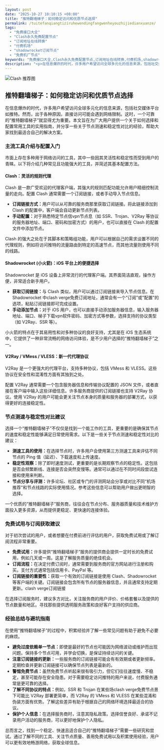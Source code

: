 ```yaml
---
layout: post
date: "2025-10-27 10:10:15 +08:00"
title: "推特翻墙梯子：如何稳定访问和优质节点选择"
permalink: /tuitefanqiangtiziruhewendingfangwenheyouzhijiedianxuanze/
tags:
  - "免费接口大全"
  - "Clash永久免费配置节点"
  - "订阅地址在线转换"
  - "付费机场"
  - "shadowrocket订阅节点"
  - "免费机厂节点"
keywords: "免费接口大全,Clash永久免费配置节点,订阅地址在线转换,付费机场,shadowrocket订阅节点,免费机厂节点"
description: "<p>在信息爆炸的时代，许多用户希望访问全球多元化的信息来源，包括社交媒体平台如推特。然而，出于各种原因，直接访问可能会遇到网络限制。这时，一个可靠的“推特翻墙梯子”就显得尤为重要。本文旨在为广大用户提供一个关于如何选择和配置常用工具的实用指南，并分享一些关于节点测速和稳定性对比的经验，帮助大家找到最适合自己的解决方案。</p>"
---
```


![Clash 推荐图](https://clashjd.github.io/assets/img/免费clash节点.png)

## 推特翻墙梯子：如何稳定访问和优质节点选择

<p>在信息爆炸的时代，许多用户希望访问全球多元化的信息来源，包括社交媒体平台如推特。然而，出于各种原因，直接访问可能会遇到网络限制。这时，一个可靠的“推特翻墙梯子”就显得尤为重要。本文旨在为广大用户提供一个关于如何选择和配置常用工具的实用指南，并分享一些关于节点测速和稳定性对比的经验，帮助大家找到最适合自己的解决方案。</p>
<h3>主流工具介绍与配置入门</h3>
<p>市面上存在多种用于网络访问的工具，其中一些因其灵活性和稳定性而受到用户的青睐。以下将介绍几种常见且功能强大的工具，并简述其基本配置方法。</p>
<h4>Clash：灵活的规则代理</h4>
<p>Clash 是一款广受欢迎的代理客户端，其强大的规则匹配功能允许用户精细控制流量的走向。配置 Clash 通常需要一个订阅链接，或者手动导入节点信息。</p>
<ul>
<li><strong>订阅链接方式：</strong>用户可以从可靠的服务商那里获取订阅链接。将此链接添加到 Clash 的配置中，客户端会自动更新节点列表。</li>
<li><strong>手动配置：</strong>对于熟悉特定节点信vpn节点息（如 SSR、Trojan、V2Ray 等协议的服务器地址、端口、密码和加密方式）的用户，也可以直接在 Clash 的配置文件中添加节点。</li>
</ul>
<p>Clash 的强大之处在于其脚本和策略组功能，用户可以根据自己的需求设置不同的代理规则，例如将访问推特的流量路由到特定的高速节点，而其他流量则使用不同的线路。</p>
<h4>Shadowrocket (小火箭)：iOS 平台上的便捷选择</h4>
<p>Shadowrocket 是 iOS 设备上非常流行的代理客户端。其界面简洁直观，操作方便，非常适合新手用户。</p>
<ul>
<li><strong>获取订阅链接：</strong>与 Clash 类似，用户可以通过订阅链接来导入节点信息。在 Shadowrocket 中clash verge免费订阅地址，通常会有一个“订阅”或“配置”的选项，粘贴订阅链接即可完成设置。</li>
<li><strong>手动添加节点：</strong>对于 iOS 用户，也可以直接手动添加服务器信息，输入服务器地址、端口、梯子下载vpn软件密码、加密方式等参数，选择支持的协议类型（如 V2Ray、SSR 等）。</li>
</ul>
<p>小火箭的特点在于其易用性和对多种协议的良好支持，尤其是在 iOS 生态系统中，它提供了一种非常流畅的网络访问体验，是不少用户选择的“推特翻墙梯子”之一。</p>
<h4>V2Ray / VMess / VLESS：新一代代理协议</h4>
<p>V2Ray 是一个更强大的代理平台，支持多种协议，包括 VMess 和 VLESS。这些协议在安全性和混淆性方面有其独到之处。</p>
<p>配置 V2Ray 通常需要一个包含服务器信息和传输协议配置的 JSON 文件，或者直接在客户端中输入这些详细信息。许多服务商提供的订阅链接也支持 V2Ray 协议。使用 V2Ray 的用户可能会更关注节点本身的质量和服务器的部署方式，以获得更好的连接稳定性。</p>
<h3>节点测速与稳定性对比建议</h3>
<p>选择一个“推特翻墙梯子”不仅仅是找到一个能工作的工具，更重要的是确保其节点的速度和稳定性能够满足日常使用需求。以下是一些关于节点测速和稳定性对比的建议：</p>
<ul>
<li><strong>测速工具的使用：</strong>在选择节点时，许多用户会使用第三方测速工具来评估不同节点的 Ping 值（延迟）、下载速度和上传速度。</li>
<li><strong>稳定性观察：</strong>除了即时速度测试，更重要的是长期观察节点的稳定性。这包括是否会频繁断线、连接是否会突然变慢等。通常可以通过在不同时间段尝试连接和使用来判断。</li>
<li><strong>节点分享与评测：</strong>许多论坛、社区或专门的评测网站会分享或对比不同“机场推荐”和节点线路的实际使用情况。参考这些信息可以帮助用户做出更明智的选择。</li>
</ul>
<p>一个优质的“推特翻墙梯子”服务商，往往会在节点分布、服务器质量和技术维护方面投入更多资源，从而提供更稳定、更快速的连接体验。</p>
<h3>免费试用与订阅获取建议</h3>
<p>对于初次尝试的用户，或者想要在付费前进行评估的用户，获取免费试用或了解订阅流程非常重要。</p>
<ul>
<li><strong>免费试用：</strong>许多提供“推特翻墙梯子”服务的提供商会提供一定时长的免费试用，例如几天或一周。这是了解服务质量的绝佳机会。</li>
<li><strong>订阅流程：</strong>在决定付费订阅时，通常需要到服务商的官方网站进行注册和购买。支付方式通常包括信用卡、PayPal 等。</li>
<li><strong>订阅链接的重要性：</strong>获取一个有效的订阅链接是使用 Clash、Shadowrocket 等客户端的关键。订阅链接会包含所有节点的服务器信息，并且通常支持定期更新。clash verge订阅链接</li>
</ul>
<p>在选择订阅服务时，建议多方对比，关注服务商的用户评价、价格套餐以及提供的节点数量和地区。寻找那些提供透明服务政策和良好客户支持的供应商。</p>
<h3>经验总结与避坑指南</h3>
<p>在使用“推特翻墙梯子”的过程中，积累经验并了解一些常见问题有助于避免不必要的麻烦。</p>
<ul>
<li><strong>避免过度依赖单一节点：</strong>即使是最好的节点也可能因为网络波动或维护而出现问题。保持多个节点可用，并学会切换，是保证持续访问的关键。</li>
<li><strong>注意订阅链接的更新：</strong>一些服务商的订阅链接可能会有有效期或者更新频率。定期检查并更新订阅链接可以确保节点列表是最新的。</li>
<li><strong>警惕免费节点：</strong>虽然免费节点听起来很有吸引力，但它们往往速度慢、不稳定，甚至可能存在安全隐患。对于需要稳定访问推特的用户来说，付费服务通常是更可靠的选择。</li>
<li><strong>了解不同协议的特点：</strong>例如，SSR 和 Trojan 在某些场clash verge免费节点景下可能比 V2Ray 部署更简单，而 V2Ray 的 VMess 和 VLESS 在某些混淆和伪装方面有优势。了解这些差异有助于根据自己的网络环境选择最适合的协议。</li>
<li><strong>保护个人信息：</strong>在选择服务商时，注意其隐私政策。选择信誉良好、承诺不记录用户活动的服务商，可以更好地保护个人隐私。</li>
</ul>
<p>总而言之，找到一个稳定、快速且适合自己的“推特翻墙梯子”需要一些研究和尝试。通过了解不同的工具、关注节点质量、善用免费试用以及积累使用经验，用户可以更有效地畅游网络，获取全球信息。</p>